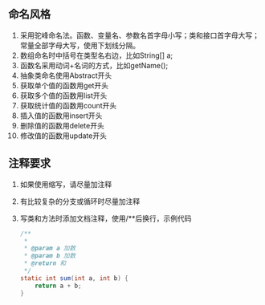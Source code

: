 ## 命名风格

1. 采用驼峰命名法。函数、变量名、参数名首字母小写；类和接口首字母大写；常量全部字母大写，使用下划线分隔。
2. 数组命名时中括号在类型名右边，比如String[] a;
3. 函数名采用动词+名词的方式，比如getName();
4. 抽象类命名使用Abstract开头
5. 获取单个值的函数用get开头
6. 获取多个值的函数用list开头
7. 获取统计值的函数用count开头
8. 插入值的函数用insert开头
9. 删除值的函数用delete开头
10. 修改值的函数用update开头

## 注释要求

1. 如果使用缩写，请尽量加注释

2. 有比较复杂的分支或循环时尽量加注释

3. 写类和方法时添加文档注释，使用/**后换行，示例代码

   ```java
   /**
    *
    * @param a 加数
    * @param b 加数
    * @return 和
    */
   static int sum(int a, int b) {
       return a + b;
   }
   ```

   

   